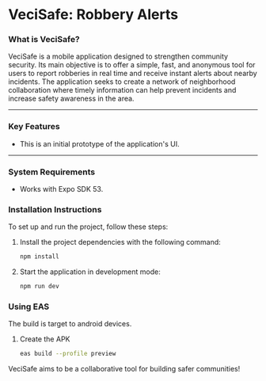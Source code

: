 # VeciSafe: Robbery Alerts

### What is VeciSafe?

VeciSafe is a mobile application designed to strengthen community security. Its main objective is to offer a simple, fast, and anonymous tool for users to report robberies in real time and receive instant alerts about nearby incidents. The application seeks to create a network of neighborhood collaboration where timely information can help prevent incidents and increase safety awareness in the area.

---

### Key Features

* This is an initial prototype of the application's UI.

---

### System Requirements

* Works with Expo SDK 53.

### Installation Instructions

To set up and run the project, follow these steps:

1. Install the project dependencies with the following command:
    ```bash
    npm install
    ```
2. Start the application in development mode:
    ```bash
    npm run dev
    ```

### Using EAS

The build is target to android devices.

1. Create the APK
    ```bash
    eas build --profile preview
    ```

VeciSafe aims to be a collaborative tool for building safer communities!